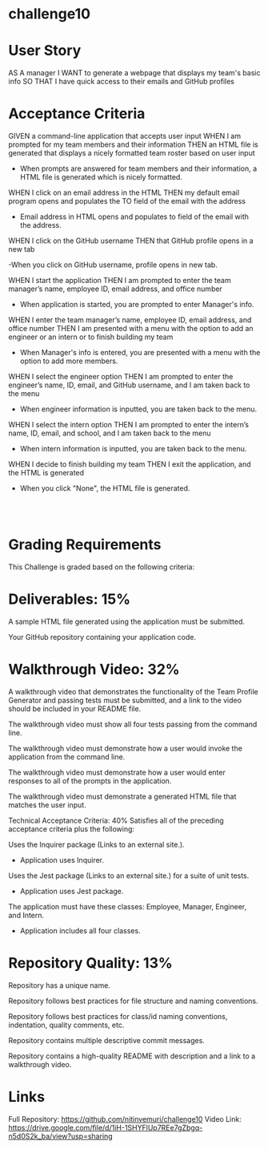 # challenge10

# User Story
AS A manager
I WANT to generate a webpage that displays my team's basic info
SO THAT I have quick access to their emails and GitHub profiles


# Acceptance Criteria
GIVEN a command-line application that accepts user input
WHEN I am prompted for my team members and their information
THEN an HTML file is generated that displays a nicely formatted team roster based on user input

- When prompts are answered for team members and their information, a HTML file is generated which is nicely formatted.

WHEN I click on an email address in the HTML
THEN my default email program opens and populates the TO field of the email with the address

- Email address in HTML opens and populates to field of the email with the address. 

WHEN I click on the GitHub username
THEN that GitHub profile opens in a new tab

-When you click on GitHub username, profile opens in new tab.

WHEN I start the application
THEN I am prompted to enter the team manager’s name, employee ID, email address, and office number

- When application is started, you are prompted to enter Manager's info.

WHEN I enter the team manager’s name, employee ID, email address, and office number
THEN I am presented with a menu with the option to add an engineer or an intern or to finish building my team

- When Manager's info is entered, you are presented with a menu with the option to add more members. 

WHEN I select the engineer option
THEN I am prompted to enter the engineer’s name, ID, email, and GitHub username, and I am taken back to the menu

- When engineer information is inputted, you are taken back to the menu. 

WHEN I select the intern option
THEN I am prompted to enter the intern’s name, ID, email, and school, and I am taken back to the menu

- When intern information is inputted, you are taken back to the menu. 

WHEN I decide to finish building my team
THEN I exit the application, and the HTML is generated

- When you click "None", the HTML file is generated. 


</br>
</br>

# Grading Requirements
This Challenge is graded based on the following criteria:

# Deliverables: 15%
A sample HTML file generated using the application must be submitted.

Your GitHub repository containing your application code.

# Walkthrough Video: 32%
A walkthrough video that demonstrates the functionality of the Team Profile Generator and passing tests must be submitted, and a link to the video should be included in your README file.

The walkthrough video must show all four tests passing from the command line.

The walkthrough video must demonstrate how a user would invoke the application from the command line.

The walkthrough video must demonstrate how a user would enter responses to all of the prompts in the application.

The walkthrough video must demonstrate a generated HTML file that matches the user input.

Technical Acceptance Criteria: 40%
Satisfies all of the preceding acceptance criteria plus the following:

Uses the Inquirer package (Links to an external site.).

- Application uses Inquirer. 

Uses the Jest package (Links to an external site.) for a suite of unit tests.

- Application uses Jest package. 

The application must have these classes: Employee, Manager, Engineer, and Intern.

- Application includes all four classes. 

# Repository Quality: 13%
Repository has a unique name.

Repository follows best practices for file structure and naming conventions.

Repository follows best practices for class/id naming conventions, indentation, quality comments, etc.

Repository contains multiple descriptive commit messages.

Repository contains a high-quality README with description and a link to a walkthrough video.

# Links
Full Repository: https://github.com/nitinvemuri/challenge10
Video Link: https://drive.google.com/file/d/1iH-1SHYFlUp7REe7gZbgq-n5d0S2k_ba/view?usp=sharing
